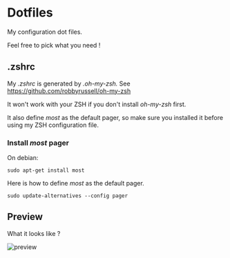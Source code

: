 Dotfiles
========

My configuration dot files.

Feel free to pick what you need !

.zshrc
------

My *.zshrc* is generated by *.oh-my-zsh.* See https://github.com/robbyrussell/oh-my-zsh

It won't work with your ZSH if you don't install *oh-my-zsh* first.

It also define *most* as the default pager, so make sure you installed it before using my ZSH configuration file.

### Install *most* pager

On debian:

    sudo apt-get install most

Here is how to define *most* as the default pager.

    sudo update-alternatives --config pager

Preview
-------

What it looks like ?

![preview](https://raw.github.com/dwogsi/dotfiles/master/preview.png)
